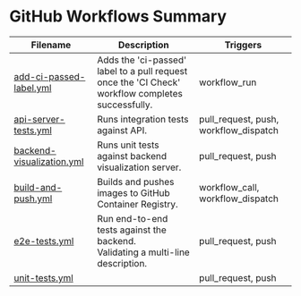 # GitHub Workflows Summary

| Filename | Description | Triggers |
| --- | --- | --- |
| [add-ci-passed-label.yml](add-ci-passed-label.yml) | Adds the 'ci-passed' label to a pull request once the 'CI Check' workflow completes successfully. | workflow_run |
| [api-server-tests.yml](api-server-tests.yml) | Runs integration tests against API. | pull_request, push, workflow_dispatch |
| [backend-visualization.yml](backend-visualization.yml) | Runs unit tests against backend visualization server. | pull_request, push |
| [build-and-push.yml](build-and-push.yml) | Builds and pushes images to GitHub Container Registry. | workflow_call, workflow_dispatch |
| [e2e-tests.yml](e2e-tests.yml) | Run end-to-end tests against the backend.<br>Validating a multi-line description. | pull_request, push |
| [unit-tests.yml](unit-tests.yml) |  | pull_request, push |
